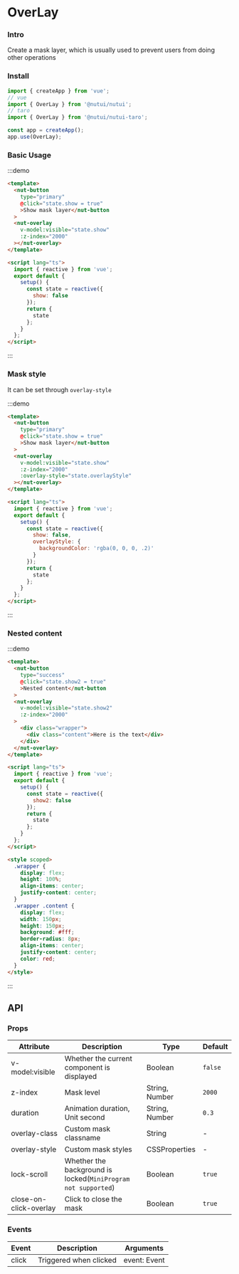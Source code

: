 # OverLay

### Intro

Create a mask layer, which is usually used to prevent users from doing other operations

### Install

```javascript
import { createApp } from 'vue';
// vue
import { OverLay } from '@nutui/nutui';
// taro
import { OverLay } from '@nutui/nutui-taro';

const app = createApp();
app.use(OverLay);
```

### Basic Usage

:::demo

```html
<template>
  <nut-button
    type="primary"
    @click="state.show = true"
    >Show mask layer</nut-button
  >
  <nut-overlay
    v-model:visible="state.show"
    :z-index="2000"
  ></nut-overlay>
</template>

<script lang="ts">
  import { reactive } from 'vue';
  export default {
    setup() {
      const state = reactive({
        show: false
      });
      return {
        state
      };
    }
  };
</script>
```

:::

### Mask style

It can be set through `overlay-style`

:::demo

```html
<template>
  <nut-button
    type="primary"
    @click="state.show = true"
    >Show mask layer</nut-button
  >
  <nut-overlay
    v-model:visible="state.show"
    :z-index="2000"
    :overlay-style="state.overlayStyle"
  ></nut-overlay>
</template>

<script lang="ts">
  import { reactive } from 'vue';
  export default {
    setup() {
      const state = reactive({
        show: false,
        overlayStyle: {
          backgroundColor: 'rgba(0, 0, 0, .2)'
        }
      });
      return {
        state
      };
    }
  };
</script>
```

:::

### Nested content

:::demo

```html
<template>
  <nut-button
    type="success"
    @click="state.show2 = true"
    >Nested content</nut-button
  >
  <nut-overlay
    v-model:visible="state.show2"
    :z-index="2000"
  >
    <div class="wrapper">
      <div class="content">Here is the text</div>
    </div>
  </nut-overlay>
</template>

<script lang="ts">
  import { reactive } from 'vue';
  export default {
    setup() {
      const state = reactive({
        show2: false
      });
      return {
        state
      };
    }
  };
</script>

<style scoped>
  .wrapper {
    display: flex;
    height: 100%;
    align-items: center;
    justify-content: center;
  }
  .wrapper .content {
    display: flex;
    width: 150px;
    height: 150px;
    background: #fff;
    border-radius: 8px;
    align-items: center;
    justify-content: center;
    color: red;
  }
</style>
```

:::

## API

### Props

| Attribute              | Description                                                   | Type           | Default |
| ---------------------- | ------------------------------------------------------------- | -------------- | ------- |
| v-model:visible        | Whether the current component is displayed                    | Boolean        | `false` |
| z-index                | Mask level                                                    | String, Number | `2000`  |
| duration               | Animation duration, Unit second                               | String, Number | `0.3`   |
| overlay-class          | Custom mask classname                                         | String         | -       |
| overlay-style          | Custom mask styles                                            | CSSProperties  | -       |
| lock-scroll            | Whether the background is locked(`MiniProgram not supported`) | Boolean        | `true`  |
| close-on-click-overlay | Click to close the mask                                       | Boolean        | `true`  |

### Events

| Event | Description            | Arguments    |
| ----- | ---------------------- | ------------ |
| click | Triggered when clicked | event: Event |
